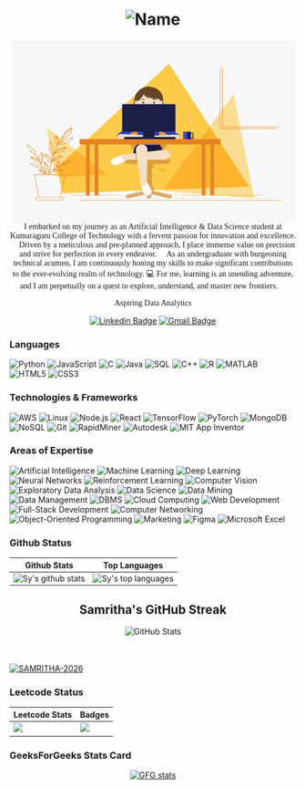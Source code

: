 <h1 align="center">
  <img src="https://raw.github.com/SAMRITHA-2026/SAMRITHA-2026/master/name.png" alt="Name" />
</h1>


<img align="right" alt="GIF" src="./code.gif" width="500" height="320" />

<p align="center" style="font-family: 'Times New Roman', Times, serif;">
    I embarked on my journey as an Artificial Intelligence & Data Science student at Kumaraguru College of Technology with a fervent passion for innovation and excellence. 🚀 Driven by a meticulous and pre-planned approach, I place immense value on precision and strive for perfection in every endeavor. 🎯 As an undergraduate with burgeoning technical acumen, I am continuously honing my skills to make significant contributions to the ever-evolving realm of technology. 💻 For me, learning is an unending adventure, and I am perpetually on a quest to explore, understand, and master new frontiers. 🌟
</p>
<p align="center" style="font-family: 'Times New Roman', Times, serif;">
    Aspiring Data Analytics
</p>


<div align="center">
  
  [![Linkedin Badge](https://img.shields.io/badge/-samritha-blue?style=flat-square&logo=Linkedin&logoColor=white&link=https://www.linkedin.com/in/samritha-s-5a04b4253/)](https://www.linkedin.com/in/samritha-s-5a04b4253/)
  [![Gmail Badge](https://img.shields.io/badge/-samrithasabari2004@gmail.com-c14438?style=flat-square&logo=Gmail&logoColor=white&link=mailto:samrithasabari2004@gmail.com)](mailto:samrithasabari2004@gmail.com)

</div>


### Languages  
![Python](https://img.shields.io/badge/-Python-000?&logo=Python) ![JavaScript](https://img.shields.io/badge/-JavaScript-000?&logo=JavaScript) ![C](https://img.shields.io/badge/-C-000?&logo=C) ![Java](https://img.shields.io/badge/-Java-000?&logo=Java&logoColor=007396) ![SQL](https://img.shields.io/badge/-SQL-000?&logo=MySQL) ![C++](https://img.shields.io/badge/-C++-000?&logo=C%2B%2B&logoColor=00599C) ![R](https://img.shields.io/badge/-R-000?&logo=R&logoColor=276DC3) ![MATLAB](https://img.shields.io/badge/-MATLAB-000?&logo=MATLAB) ![HTML5](https://img.shields.io/badge/-HTML5-000?&logo=HTML5) ![CSS3](https://img.shields.io/badge/-CSS3-000?&logo=CSS3&logoColor=1572B6)  

### Technologies & Frameworks  
![AWS](https://img.shields.io/badge/-AWS-000?&logo=Amazon-AWS&logoColor=F90) ![Linux](https://img.shields.io/badge/-Linux-000?&logo=Linux) ![Node.js](https://img.shields.io/badge/-Node.js-000?&logo=node.js) ![React](https://img.shields.io/badge/-React-000?&logo=React) ![TensorFlow](https://img.shields.io/badge/-TensorFlow-000?&logo=TensorFlow) ![PyTorch](https://img.shields.io/badge/-PyTorch-000?&logo=PyTorch) ![MongoDB](https://img.shields.io/badge/-MongoDB-000?&logo=MongoDB) ![NoSQL](https://img.shields.io/badge/-NoSQL-000?&logo=NoSQL) ![Git](https://img.shields.io/badge/-Git-000?&logo=Git) ![RapidMiner](https://img.shields.io/badge/-RapidMiner-000?&logo=RapidMiner) ![Autodesk](https://img.shields.io/badge/-Autodesk-000?&logo=Autodesk) ![MIT App Inventor](https://img.shields.io/badge/-MIT%20App%20Inventor-000?&logo=MIT-App-Inventor)  

### Areas of Expertise  
![Artificial Intelligence](https://img.shields.io/badge/-Artificial%20Intelligence-000?&logo=Artificial-Intelligence) ![Machine Learning](https://img.shields.io/badge/-Machine%20Learning-000?&logo=Machine-Learning) ![Deep Learning](https://img.shields.io/badge/-Deep%20Learning-000?&logo=Deep-Learning) ![Neural Networks](https://img.shields.io/badge/-Neural%20Networks-000?&logo=Neural-Networks) ![Reinforcement Learning](https://img.shields.io/badge/-Reinforcement%20Learning-000?&logo=Reinforcement-Learning) ![Computer Vision](https://img.shields.io/badge/-Computer%20Vision-000?&logo=Computer-Vision) ![Exploratory Data Analysis](https://img.shields.io/badge/-Exploratory%20Data%20Analysis-000?&logo=EDA) ![Data Science](https://img.shields.io/badge/-Data%20Science-000?&logo=Data-Science) ![Data Mining](https://img.shields.io/badge/-Data%20Mining-000?&logo=Data-Mining) ![Data Management](https://img.shields.io/badge/-Data%20Management-000?&logo=Data-Management) ![DBMS](https://img.shields.io/badge/-DBMS-000?&logo=DBMS) ![Cloud Computing](https://img.shields.io/badge/-Cloud%20Computing-000?&logo=Cloud-Computing) ![Web Development](https://img.shields.io/badge/-Web%20Development-000?&logo=Web-Development) ![Full-Stack Development](https://img.shields.io/badge/-Full--Stack%20Development-000?&logo=Full-Stack-Development) ![Computer Networking](https://img.shields.io/badge/-Computer%20Networking-000?&logo=Computer-Networking) ![Object-Oriented Programming](https://img.shields.io/badge/-Object--Oriented%20Programming-000?&logo=OOP) ![Marketing](https://img.shields.io/badge/-Marketing-000?&logo=Marketing) ![Figma](https://img.shields.io/badge/-Figma-000?&logo=Figma) ![Microsoft Excel](https://img.shields.io/badge/-Microsoft%20Excel-000?&logo=Microsoft-Excel)  


### Github Status

| Github Stats | Top Languages |
| --- | --- |
| ![Sy's github stats](https://github-readme-stats.vercel.app/api?username=SAMRITHA-2026&show_icons=true&title_color=f6c32c&icon_color=f6c32c&text_color=9f9f9f&bg_color=151515&count_private=true) | ![Sy's top languages](https://github-readme-stats.vercel.app/api/top-langs/?username=SAMRITHA-2026&show_icons=true&title_color=f6c32c&icon_color=f6c32c&text_color=9f9f9f&bg_color=151515&count_private=true&layout=compact) |


<h2 style="text-align: center;">Samritha's GitHub Streak</h2>
<div style="text-align: center;">
    <img src="https://github-readme-streak-stats.herokuapp.com/?user=SAMRITHA-2026" alt="GitHub Stats" />
</div>
<br/><br/>


<p align="left"> <a href="https://github.com/ryo-ma/github-profile-trophy"><img src="https://github-profile-trophy.vercel.app/?username=SAMRITHA-2026" alt="SAMRITHA-2026" /></a> </p>

### Leetcode Status

| Leetcode Stats | Badges |
| --- | --- |
| ![](https://leetcard.jacoblin.cool/SAMRITHA-2026?theme=dark,unicorn) | ![](https://leetcode-badge-showcase.vercel.app/api?username=SAMRITHA-2026&theme=nightowl&animated=true) |

### GeeksForGeeks Stats Card

<p align="center"> <a href="https://www.geeksforgeeks.org/user/samrithasess6q/"><img src="https://geeks-for-geeks-stats-card.vercel.app/?username=samrithasess6q" alt="GFG stats"/></a></p>

              

